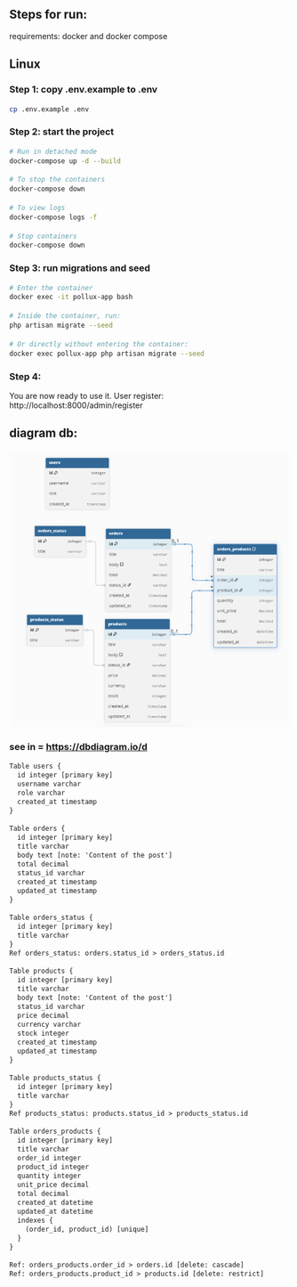 ## Steps for run:
requirements: docker and docker compose

## Linux
### Step 1: copy .env.example to .env
```bash
cp .env.example .env
```

### Step 2: start the project
```bash
# Run in detached mode
docker-compose up -d --build

# To stop the containers
docker-compose down

# To view logs
docker-compose logs -f

# Stop containers
docker-compose down
```

### Step 3: run migrations and seed
```bash
# Enter the container
docker exec -it pollux-app bash

# Inside the container, run:
php artisan migrate --seed

# Or directly without entering the container:
docker exec pollux-app php artisan migrate --seed
```

### Step 4:
You are now ready to use it.
User register: http://localhost:8000/admin/register



## diagram db:

![alt text](image.png)
### see in = https://dbdiagram.io/d
```
Table users {
  id integer [primary key]
  username varchar
  role varchar
  created_at timestamp
}

Table orders {
  id integer [primary key]
  title varchar
  body text [note: 'Content of the post']
  total decimal
  status_id varchar
  created_at timestamp
  updated_at timestamp
}

Table orders_status {
  id integer [primary key]
  title varchar
}
Ref orders_status: orders.status_id > orders_status.id 

Table products {
  id integer [primary key]
  title varchar
  body text [note: 'Content of the post']
  status_id varchar
  price decimal
  currency varchar
  stock integer
  created_at timestamp
  updated_at timestamp
}

Table products_status {
  id integer [primary key]
  title varchar
}
Ref products_status: products.status_id > products_status.id 

Table orders_products {
  id integer [primary key]
  title varchar
  order_id integer
  product_id integer
  quantity integer
  unit_price decimal
  total decimal
  created_at datetime
  updated_at datetime
  indexes {
    (order_id, product_id) [unique]
  }
}

Ref: orders_products.order_id > orders.id [delete: cascade]
Ref: orders_products.product_id > products.id [delete: restrict]
```